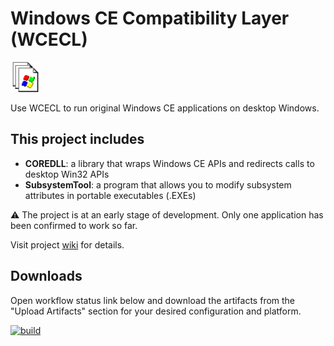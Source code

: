 # Windows CE Compatibility Layer (WCECL)

![Improvised Logo](logo.png)

Use WCECL to run original Windows CE applications on desktop Windows.

## This project includes

- **COREDLL**: a library that wraps Windows CE APIs and redirects calls to desktop Win32 APIs
- **SubsystemTool**: a program that allows you to modify subsystem attributes in portable executables (.EXEs)

⚠️ The project is at an early stage of development. Only one application has been confirmed to work so far.

Visit project [wiki](https://github.com/dz333n/wcecl/wiki) for details.

## Downloads

Open workflow status link below and download the artifacts from the "Upload Artifacts" section for your desired configuration and platform.

[![build](https://github.com/dz333n/wcecl/actions/workflows/build.yml/badge.svg)](https://github.com/dz333n/wcecl/actions/workflows/build.yml)
